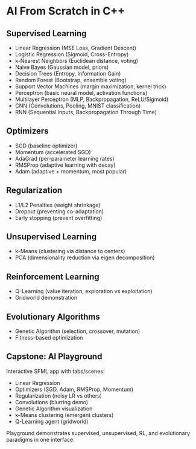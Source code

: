 # AI From Scratch in C++

## Supervised Learning
- Linear Regression (MSE Loss, Gradient Descent)
- Logistic Regression (Sigmoid, Cross-Entropy)
- k-Nearest Neighbors (Euclidean distance, voting)
- Naive Bayes (Gaussian model, priors)
- Decision Trees (Entropy, Information Gain)
- Random Forest (Bootstrap, ensemble voting)
- Support Vector Machines (margin maximization, kernel trick)
- Perceptron (basic neural model, activation functions)
- Multilayer Perceptron (MLP, Backpropagation, ReLU/Sigmoid)
- CNN (Convolutions, Pooling, MNIST classification)
- RNN (Sequential inputs, Backpropagation Through Time)

## Optimizers
- SGD (baseline optimizer)
- Momentum (accelerated SGD)
- AdaGrad (per-parameter learning rates)
- RMSProp (adaptive learning with decay)
- Adam (adaptive + momentum, most popular)

## Regularization
- L1/L2 Penalties (weight shrinkage)
- Dropout (preventing co-adaptation)
- Early stopping (prevent overfitting)

## Unsupervised Learning
- k-Means (clustering via distance to centers)
- PCA (dimensionality reduction via eigen decomposition)

## Reinforcement Learning
- Q-Learning (value iteration, exploration vs exploitation)
- Gridworld demonstration

## Evolutionary Algorithms
- Genetic Algorithm (selection, crossover, mutation)
- Fitness-based optimization

## Capstone: AI Playground
Interactive SFML app with tabs/scenes:
- Linear Regression
- Optimizers (SGD, Adam, RMSProp, Momentum)
- Regularization (noisy LR vs others)
- Convolutions (blurring demo)
- Genetic Algorithm visualization
- k-Means clustering (emergent clusters)
- Q-Learning agent (gridworld)

Playground demonstrates supervised, unsupervised, RL, and evolutionary paradigms in one interface.
